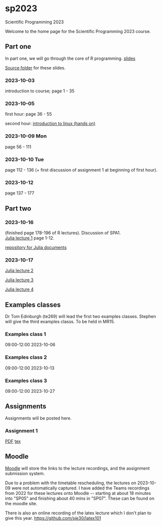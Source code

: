 # sp2023
Scientific Programming 2023

Welcome to the home page for the Scientific Programming 2023 course.

## Part one

In part one, we will go through the core of R programming.
[slides](spr.pdf)

[Source folder](https://github.com/lgatto/spr/) for these slides.



### 2023-10-03

introduction to course; page 1 - 35

### 2023-10-05

first hour: page 36 - 55

second hour: [introduction to linux (hands on)](https://github.com/sje30/damtp-unix-intro)


### 2023-10-09 Mon

page 56 - 111

### 2023-10-10 Tue

page 112 - 136  (+ first discussion of assignment 1 at beginning of
first hour).


### 2023-10-12

page 137 - 177


## Part two 

### 2023-10-16

(finished page 178-196 of R lectures).  Discussion of SPA1.  
[Julia lecture 1](lecture1.pdf) page 1-12.

[repository for Julia documents](https://github.com/Nick-Gale/2022_Scientific_Programming_CamCompBio)

### 2023-10-17


[Julia lecture 2](lecture2.pdf)

[Julia lecture 3](lecture3.pdf)

[Julia lecture 4](lecture4.pdf)



## Examples classes

Dr Tom Edinburgh (te269) will lead the first two examples classes.
Stephen will give the third examples classs.  To be held in MR15.

### Examples class 1

09:00-12:00 2023-10-06

### Examples class 2

09:00-12:00 2023-10-13

### Examples class 3

09:00-12:00 2023-10-27


## Assignments

Assignments will be posted here.

### Assignment 1

[PDF](assigns/a1/spa1-2023.pdf)  [tex](assigns/a1/spa1-2023.tex)

## Moodle

[Moodle](https://www.vle.cam.ac.uk/course/view.php?id=253091) will
 store the links to the lecture recordings, and the assignment
 submission system.
 
Due to a problem with the timetable rescheduling, the lectures on
2023-10-09 were not automatically captured.  I have added the Teams
recordings from 2022 for these lectures onto Moodle -- starting at about 18
minutes into "SP05" and finishing about 40 mins in "SP07".  These can
be found on the moodle site.

There is also an online recording of the latex lecture which I don't
plan to give this year.  <https://github.com/sje30/latex101>





